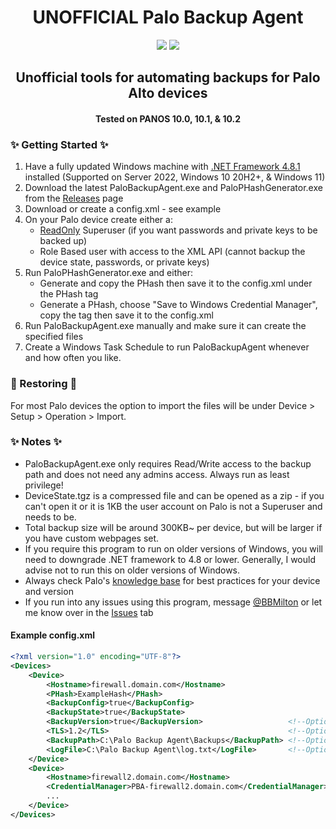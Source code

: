 

<h1 align="center">
   UNOFFICIAL Palo Backup Agent
</h1>

<p align="center">
 <img src="https://forthebadge.com/images/badges/built-with-love.svg">
 <img src="https://forthebadge.com/images/badges/for-you.svg">
</p>

<h2 align="center">
   Unofficial tools for automating backups for Palo Alto devices
</h2>

<h4 align="center">
   Tested on PANOS 10.0, 10.1, & 10.2
</h4>

### :sparkles: Getting Started :sparkles:

1. Have a fully updated Windows machine with [.NET Framework 4.8.1](https://dotnet.microsoft.com/en-us/download/dotnet-framework/net481) installed (Supported on Server 2022, Windows 10 20H2+, & Windows 11)
2. Download the latest PaloBackupAgent.exe and PaloPHashGenerator.exe from the [Releases](https://github.com/BBMilton/PaloBackupAgent/releases) page 
3. Download or create a config.xml - see example
4. On your Palo device create either a:
	-  <ins>ReadOnly</ins> Superuser (if you want passwords and private keys to be backed up)
	- Role Based user with access to the XML API (cannot backup the device state, passwords, or private keys)
5. Run PaloPHashGenerator.exe and either:
    - Generate and copy the PHash then save it to the config.xml under the PHash tag
    - Generate a PHash, choose "Save to Windows Credential Manager", copy the tag then save it to the config.xml
6. Run PaloBackupAgent.exe manually and make sure it can create the specified files
7. Create a Windows Task Schedule to run PaloBackupAgent whenever and how often you like.

### :dizzy: Restoring :dizzy:

For most Palo devices the option to import the files will be under Device > Setup > Operation > Import.

### :sparkles: Notes :sparkles:
- PaloBackupAgent.exe only requires Read/Write access to the backup path and does not need any admins access. Always run as least privilege!
- DeviceState.tgz is a compressed file and can be opened as a zip - if you can't open it or it is 1KB the user account on Palo is not a Superuser and needs to be.
- Total backup size will be around 300KB~ per device, but will be larger if you have custom webpages set. 
- If you require this program to run on older versions of Windows, you will need to downgrade .NET framework to 4.8 or lower. Generally, I would advise not to run this on older versions of Windows.
- Always check Palo's [knowledge base](https://knowledgebase.paloaltonetworks.com/) for best practices for your device and version
- If you run into any issues using this program, message [@BBMilton](https://www.github.com/BBMilton) or let me know over in the [Issues](https://github.com/BBMilton/PaloBackupAgent/issues) tab

#### Example config.xml

```xml
<?xml version="1.0" encoding="UTF-8"?>
<Devices>
	<Device>
		<Hostname>firewall.domain.com</Hostname>
		<PHash>ExampleHash</PHash>
		<BackupConfig>true</BackupConfig>
		<BackupState>true</BackupState>
		<BackupVersion>true</BackupVersion>                   <!--Optional-->
		<TLS>1.2</TLS>                                        <!--Optional-->
		<BackupPath>C:\Palo Backup Agent\Backups</BackupPath> <!--Optional-->
		<LogFile>C:\Palo Backup Agent\log.txt</LogFile>       <!--Optional-->
	</Device>
	<Device>
		<Hostname>firewall2.domain.com</Hostname>
		<CredentialManager>PBA-firewall2.domain.com</CredentialManager>
		...
	</Device>
</Devices>
```